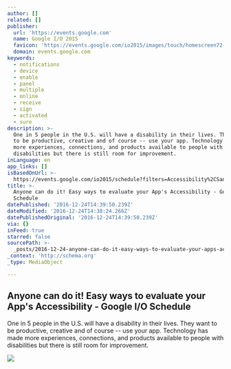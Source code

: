 ```yaml
---
author: []
related: []
publisher:
  url: 'https://events.google.com'
  name: Google I/O 2015
  favicon: 'https://events.google.com/io2015/images/touch/homescreen72-fav.png'
  domain: events.google.com
keywords:
  - notifications
  - device
  - enable
  - panel
  - multiple
  - online
  - receive
  - sign
  - activated
  - sure
description: >-
  One in 5 people in the U.S. will have a disability in their lives. They want
  to be productive, creative and of course -- use your app. Technology has made
  more experiences, connections, and products available to people with
  disabilities but there is still room for improvement.
inLanguage: en
app_links: []
isBasedOnUrl: >-
  https://events.google.com/io2015/schedule?filters=Accessibility%2CSandbox%20talks&sid=9259a197-b6d4-e411-b87f-00155d5066d7#day1/9259a197-b6d4-e411-b87f-00155d5066d7
title: >-
  Anyone can do it! Easy ways to evaluate your App's Accessibility - Google I/O
  Schedule
datePublished: '2016-12-24T14:39:50.239Z'
dateModified: '2016-12-24T14:38:24.266Z'
datePublishedOriginal: '2016-12-24T14:39:50.239Z'
via: {}
inFeed: true
starred: false
sourcePath: >-
  _posts/2016-12-24-anyone-can-do-it-easy-ways-to-evaluate-your-apps-accessibi.md
_context: 'http://schema.org'
_type: MediaObject

---
```

<article style=""><h1>Anyone can do it! Easy ways to evaluate your App's Accessibility - Google I/O Schedule</h1><p>One in 5 people in the U.S. will have a disability in their lives. They want to be productive, creative and of course -- use your app. Technology has made more experiences, connections, and products available to people with disabilities but there is still room for improvement.</p><img src="https://storage.googleapis.com/io2015-data.appspot.com/images/sessions/__w-200-400-600-800-1000__/9259a197-b6d4-e411-b87f-00155d5066d7.jpg" /></article>